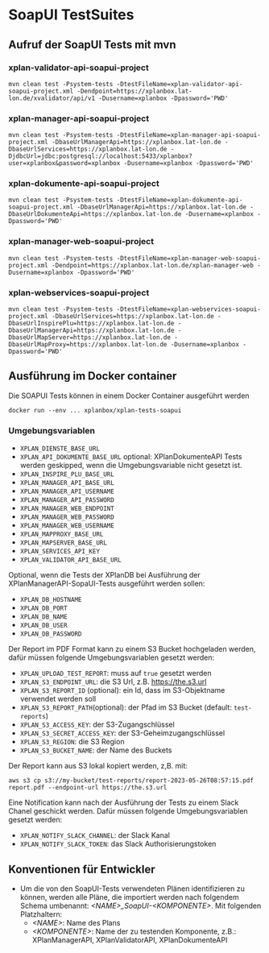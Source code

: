 # SoapUI TestSuites

## Aufruf der SoapUI Tests mit mvn

### xplan-validator-api-soapui-project

```
mvn clean test -Psystem-tests -DtestFileName=xplan-validator-api-soapui-project.xml -Dendpoint=https://xplanbox.lat-lon.de/xvalidator/api/v1 -Dusername=xplanbox -Dpassword='PWD'
```

### xplan-manager-api-soapui-project

```
mvn clean test -Psystem-tests -DtestFileName=xplan-manager-api-soapui-project.xml -DbaseUrlManagerApi=https://xplanbox.lat-lon.de -DbaseUrlServices=https://xplanbox.lat-lon.de -DjdbcUrl=jdbc:postgresql://localhost:5433/xplanbox?user=xplanbox&password=xplanbox -Dusername=xplanbox -Dpassword='PWD'
```

### xplan-dokumente-api-soapui-project

```
mvn clean test -Psystem-tests -DtestFileName=xplan-dokumente-api-soapui-project.xml -DbaseUrlManagerApi=https://xplanbox.lat-lon.de -DbaseUrlDokumenteApi=https://xplanbox.lat-lon.de -Dusername=xplanbox -Dpassword='PWD'
```

### xplan-manager-web-soapui-project

```
mvn clean test -Psystem-tests -DtestFileName=xplan-manager-web-soapui-project.xml -Dendpoint=https://xplanbox.lat-lon.de/xplan-manager-web -Dusername=xplanbox -Dpassword='PWD'
```

### xplan-webservices-soapui-project

```
mvn clean test -Psystem-tests -DtestFileName=xplan-webservices-soapui-project.xml -DbaseUrlServices=https://xplanbox.lat-lon.de -DbaseUrlInspirePlu=https://xplanbox.lat-lon.de -DbaseUrlManagerApi=https://xplanbox.lat-lon.de -DbaseUrlMapServer=https://xplanbox.lat-lon.de -DbaseUrlMapProxy=https://xplanbox.lat-lon.de -Dusername=xplanbox -Dpassword='PWD'
```


## Ausführung im Docker container

Die SOAPUI Tests können in einem Docker Container ausgeführt werden

```
docker run --env ... xplanbox/xplan-tests-soapui
```

### Umgebungsvariablen

- `XPLAN_DIENSTE_BASE_URL`
- `XPLAN_API_DOKUMENTE_BASE_URL` optional: XPlanDokumenteAPI Tests werden geskipped, wenn die Umgebungsvariable nicht gesetzt ist.
- `XPLAN_INSPIRE_PLU_BASE_URL`
- `XPLAN_MANAGER_API_BASE_URL`
- `XPLAN_MANAGER_API_USERNAME`
- `XPLAN_MANAGER_API_PASSWORD`
- `XPLAN_MANAGER_WEB_ENDPOINT`
- `XPLAN_MANAGER_WEB_PASSWORD`
- `XPLAN_MANAGER_WEB_USERNAME`
- `XPLAN_MAPPROXY_BASE_URL`
- `XPLAN_MAPSERVER_BASE_URL`
- `XPLAN_SERVICES_API_KEY`
- `XPLAN_VALIDATOR_API_BASE_URL`

Optional, wenn die Tests der XPlanDB bei Ausführung der XPlanManagerAPI-SopaUI-Tests ausgeführt werden sollen:

- `XPLAN_DB_HOSTNAME`
- `XPLAN_DB_PORT`
- `XPLAN_DB_NAME`
- `XPLAN_DB_USER`
- `XPLAN_DB_PASSWORD`


Der Report im PDF Format kann zu einem S3 Bucket hochgeladen werden, dafür müssen folgende Umgebungsvariablen gesetzt werden:

- `XPLAN_UPLOAD_TEST_REPORT`: muss auf `true` gesetzt werden
- `XPLAN_S3_ENDPOINT_URL`: die S3 Url, z.B. https://the.s3.url
- `XPLAN_S3_REPORT_ID` (optional): ein Id, dass im S3-Objektname verwendet werden soll
- `XPLAN_S3_REPORT_PATH`(optional): der Pfad im S3 Bucket (default: `test-reports`)
- `XPLAN_S3_ACCESS_KEY`: der S3-Zugangschlüssel
- `XPLAN_S3_SECRET_ACCESS_KEY`: der S3-Geheimzugangschlüssel
- `XPLAN_S3_REGION`: die S3 Region
- `XPLAN_S3_BUCKET_NAME`: der Name des Buckets

Der Report kann aus S3 lokal kopiert werden, z,B. mit:

	aws s3 cp s3://my-bucket/test-reports/report-2023-05-26T08:57:15.pdf report.pdf --endpoint-url https://the.s3.url

Eine Notification kann nach der Ausführung der Tests zu einem Slack Chanel geschickt werden. Dafür müssen folgende Umgebungsvariablen gesetzt werden:

- `XPLAN_NOTIFY_SLACK_CHANNEL`: der Slack Kanal
- `XPLAN_NOTIFY_SLACK_TOKEN`: das Slack Authorisierungstoken

## Konventionen für Entwickler

 * Um die von den SoapUI-Tests verwendeten Plänen identifizieren zu können, werden alle Pläne, die importiert werden nach folgendem Schema umbenannt: _\<NAME>\_SoapUI-\<KOMPONENTE>_. Mit folgenden Platzhaltern:
   * _\<NAME>_: Name des Plans
   * _\<KOMPONENTE>_: Name der zu testenden Komponente, z.B.: XPlanManagerAPI, XPlanValidatorAPI, XPlanDokumenteAPI